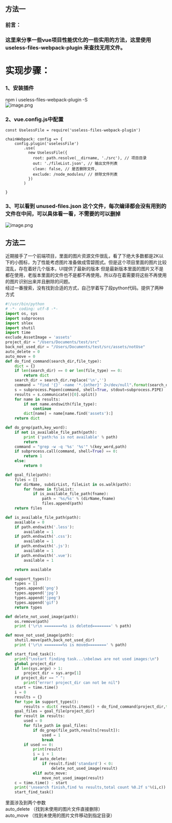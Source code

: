 ## 方法一
### 前言：
### 这里来分享一些vue项目性能优化的一些实用的方法，这里使用 useless-files-webpack-plugin 来查找无用文件。
# 实现步骤：
### 1、安装插件 
npm i useless-files-webpack-plugin -S<br />![image.png](https://cdn.nlark.com/yuque/0/2023/png/26798000/1685968775444-51937324-3378-4656-88c6-fb53c1687b6e.png#averageHue=%232b2e36&clientId=ubbeb769b-91ad-4&from=paste&id=u83e06258&originHeight=705&originWidth=911&originalType=url&ratio=1&rotation=0&showTitle=false&size=387919&status=done&style=none&taskId=u45fc9cbc-4ff7-41a8-84b3-b7cc719e0d4&title=)
### 2、vue.config.js中配置

```
const UselessFile = require('useless-files-webpack-plugin')

chainWebpack: config => {
    config.plugin('uselessFile')
        .use(
          new UselessFile({
            root: path.resolve(__dirname, './src'), // 项目目录
            out: './fileList.json', // 输出文件列表
            clean: false, // 是否删除文件,
            exclude: /node_modules/ // 排除文件列表
          })
        )
 
}
```
### 3、可以看到 unused-files.json  这个文件，每次编译都会没有用到的文件在中间，可以具体看一看，不需要的可以删掉
![image.png](https://cdn.nlark.com/yuque/0/2023/png/26798000/1685968775013-db64b1df-15c8-438c-b4ed-688c16cff9f6.png#averageHue=%233d4144&clientId=ubbeb769b-91ad-4&from=paste&id=u4807ee98&originHeight=286&originWidth=386&originalType=url&ratio=1&rotation=0&showTitle=false&size=17630&status=done&style=none&taskId=u8269420a-7a53-47bb-8a82-dbf792c7a53&title=)


## 方法二
近期接手了一个前端项目，里面的图片资源文件很乱，看了下绝大多数都是2K以下的小图标，为了性能考虑图片准备做成雪碧图式。但是这个项目里面的图片比较混乱，存在着好几个版本，UI提供了最新的版本 但是最新版本里面的图片又不是都在使用，老版本里面的文件也不是都不再使用。所以存在着需要将这些不再使用的图片识别出来并且删除的问题。<br />经过一番搜索，没有找到合适的方式，自己学着写了段python代码。提供了两种方式
```python
#!/usr/bin/python
# -*- coding: utf-8 -*-
import os, sys
import subprocess
import shlex
import shutil
import time 
exclude_AssetImage = 'assets'
project_dir = "/Users/Documents/test/src"
back_not_used_dir = "/Users/Documents/test/src/assets/notUse"
auto_delete = 0 
auto_move = 0 
def do_find_command(search_dir,file_type):
    dict = {}
    if len(search_dir) == 0 or len(file_type) == 0:
        return dict
    search_dir = search_dir.replace('\n','')
    command = "find '{}' -name '*.{other}' 2>/dev/null".format(search_dir,other = file_type)
    s = subprocess.Popen(command, shell=True, stdout=subprocess.PIPE)
    results = s.communicate()[0].split()
    for name in results:
        if not name.endswith(file_type):
            continue
        dict[name] = name[name.find('assets'):]
    return dict

def do_grep(path,key_word):
    if not is_available_file_path(path):
        print ('path:%s is not available' % path)
        return
    command = "grep -w -q '%s' '%s'" %(key_word,path)
    if subprocess.call(command, shell=True) == 0:
        return 1
    else:
        return 0

def goal_file(path):
    files = []
    for dirName, subdirList, fileList in os.walk(path):
        for fname in fileList:
            if is_available_file_path(fname):
                path = '%s/%s' % (dirName,fname)
                files.append(path)
    return files

def is_available_file_path(path):
    available = 0
    if path.endswith('.less'):
        available = 1
    if path.endswith('.css'):
        available = 1
    if path.endswith('.js'):
        available = 1
    if path.endswith('.vue'):
        available = 1

    return available

def support_types():
    types = []
    types.append('png')
    types.append('jpg')
    types.append('jpeg')
    types.append('gif')
    return types

def delete_not_used_image(path):
    os.remove(path)
    print ('\r\n ========%s is deleted========' % path)

def move_not_used_image(path):
    shutil.move(path,back_not_used_dir)
    print ('\r\n ========%s is moved========' % path)

def start_find_task():
    print("\nstart finding task...\nbelows are not used images:\n")
    global project_dir
    if len(sys.argv) > 1:
        project_dir = sys.argv[1]
    if project_dir == " ":
        print("error! project_dir can not be nil")
    start = time.time()
    i = 0
    results = {}
    for type in support_types():
        results = dict( results.items() + do_find_command(project_dir,type).items() )
    goal_files = goal_file(project_dir)
    for result in results:
        used = 0
        for file_path in goal_files:
            if do_grep(file_path,results[result]):
                used = 1
                break
        if used == 0:
            print(result)
            i = i + 1
            if auto_delete:
                if result.find('standard') < 0:
                    delete_not_used_image(result)
            elif auto_move:
                move_not_used_image(result)
    c = time.time() - start
    print('\nsearch finish,find %s results,total count %0.2f s'%(i,c))
    start_find_task()
```
里面涉及到两个参数 <br />auto_delete （找到未使用的图片文件直接删除）<br />auto_move （找到未使用的图片文件移动到指定目录）

